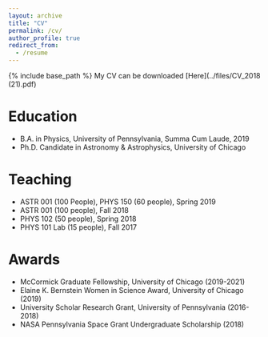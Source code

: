 ```yaml
---
layout: archive
title: "CV"
permalink: /cv/
author_profile: true
redirect_from:
  - /resume
---
```


{% include base_path %}
My CV can be downloaded [Here](../files/CV_2018 (21).pdf)

Education
======
* B.A. in Physics, University of Pennsylvania, Summa Cum Laude, 2019
* Ph.D. Candidate in Astronomy & Astrophysics, University of Chicago 
  
  
Teaching
======
* ASTR 001 (100 People), PHYS 150 (60 people), Spring 2019
* ASTR 001 (100 people), Fall 2018
* PHYS 102 (50 people), Spring 2018
* PHYS 101 Lab (15 people), Fall 2017

Awards
======
* McCormick Graduate Fellowship, University of Chicago (2019-2021)
* Elaine K. Bernstein Women in Science Award, University of Chicago (2019)
* University Scholar Research Grant, University of Pennsylvania (2016-2018)
* NASA Pennsylvania Space Grant Undergraduate Scholarship (2018)

